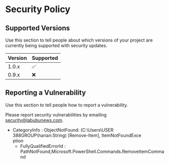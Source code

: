 # Security Policy

## Supported Versions

Use this section to tell people about which versions of your project are currently being supported with security updates.

| Version | Supported          |
| ------- | ------------------ |
| 1.0.x   | :white_check_mark: |
| 0.9.x   | :x:                |

## Reporting a Vulnerability

Use this section to tell people how to report a vulnerability.

Please report security vulnerabilities by emailing [security@labubunews.com](mailto:security@labubunews.com).

+ CategoryInfo          : ObjectNotFound: (C:\Users\USER 388GROUP\harian:String) [Remove-Item], ItemNotFoundExce  
 ption
  + FullyQualifiedErrorId : PathNotFound,Microsoft.PowerShell.Commands.RemoveItemCommand
